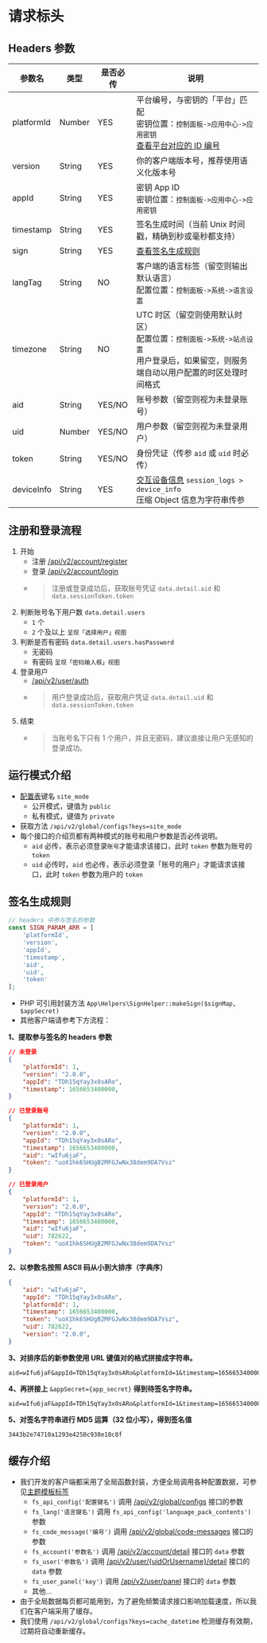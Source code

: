 # 请求标头

## Headers 参数

| 参数名 | 类型 | 是否必传 | 说明 |
| --- | --- | --- | --- |
| platformId | Number | YES | 平台编号，与密钥的「平台」匹配<br>密钥位置：`控制面板->应用中心->应用密钥`<br>[查看平台对应的 ID 编号](../database/dictionary/platforms.md) |
| version | String | YES | 你的客户端版本号，推荐使用语义化版本号 |
| appId | String | YES | 密钥 App ID<br>密钥位置：`控制面板->应用中心->应用密钥`|
| timestamp | String | YES | 签名生成时间（当前 Unix 时间戳，精确到秒或毫秒都支持） |
| sign | String | YES | [查看签名生成规则](#签名生成规则) |
| langTag | String | NO | 客户端的语言标签（留空则输出默认语言）<br>配置位置：`控制面板->系统->语言设置` |
| timezone | String | NO | UTC 时区（留空则使用默认时区）<br>配置位置：`控制面板->系统->站点设置`<br>用户登录后，如果留空，则服务端自动以用户配置的时区处理时间格式 |
| aid | String | YES/NO | 账号参数（留空则视为未登录账号） |
| uid | Number | YES/NO | 用户参数（留空则视为未登录用户） |
| token | String | YES/NO | 身份凭证（传参 `aid` 或 `uid` 时必传） |
| deviceInfo | String | YES | [交互设备信息](../database/systems/session-logs.md#设备信息-json) `session_logs > device_info`<br>压缩 Object 信息为字符串传参 |

## 注册和登录流程

1. 开始
    - 注册 [/api/v2/account/register](account/register.md)
    - 登录 [/api/v2/account/login](account/login.md)
    - > 注册或登录成功后，获取账号凭证 `data.detail.aid` 和 `data.sessionToken.token`
2. 判断账号名下用户数 `data.detail.users`
    - `1` 个
    - `2` 个及以上 `呈现「选择用户」视图`
3. 判断是否有密码 `data.detail.users.hasPassword`
    - 无密码
    - 有密码 `呈现「密码输入框」视图`
4. 登录用户
    - [/api/v2/user/auth](user/auth.md)
    - > 用户登录成功后，获取用户凭证 `data.detail.uid` 和 `data.sessionToken.token`
5. 结束
    - > 当账号名下只有 1 个用户，并且无密码，建议直接让用户无感知的登录成功。

## 运行模式介绍

- [配置表](../database/systems/configs.md)键名 `site_mode`
    - 公开模式，键值为 `public`
    - 私有模式，键值为 `private`
- 获取方法 `/api/v2/global/configs?keys=site_mode`
- 每个接口的介绍页都有两种模式的账号和用户参数是否必传说明。
    - `aid` 必传，表示必须登录`账号`才能请求该接口，此时 `token` 参数为账号的 `token`
    - `uid` 必传时，`aid` 也必传，表示必须登录「账号的用户」才能请求该接口，此时 `token` 参数为用户的 `token`

## 签名生成规则

```php
// headers 中参与签名的参数
const SIGN_PARAM_ARR = [
    'platformId',
    'version',
    'appId',
    'timestamp',
    'aid',
    'uid',
    'token'
];
```

- PHP 可引用封装方法 `App\Helpers\SignHelper::makeSign($signMap, $appSecret)`
- 其他客户端请参考下方流程：

**1、提取参与签名的 headers 参数**

```json
// 未登录
{
	"platformId": 1,
    "version": "2.0.0",
    "appId": "TDh15qYay3x0sARo",
    "timestamp": 1656653400000,
}

// 已登录账号
{
	"platformId": 1,
    "version": "2.0.0",
    "appId": "TDh15qYay3x0sARo",
    "timestamp": 1656653400000,
    "aid": "wIfu6jaF",
    "token": "uoX1hk6SHUgB2MFGJwNx38dem9DA7Vsz"
}

// 已登录用户
{
	"platformId": 1,
    "version": "2.0.0",
    "appId": "TDh15qYay3x0sARo",
    "timestamp": 1656653400000,
    "aid": "wIfu6jaF",
    "uid": 782622,
    "token": "uoX1hk6SHUgB2MFGJwNx38dem9DA7Vsz"
}
```

**2、以参数名按照 ASCII 码从小到大排序（字典序）**

```json
{
    "aid": "wIfu6jaF",
    "appId": "TDh15qYay3x0sARo",
	"platformId": 1,
    "timestamp": 1656653400000,
    "token": "uoX1hk6SHUgB2MFGJwNx38dem9DA7Vsz",
    "uid": 782622,
    "version": "2.0.0",
}
```

**3、对排序后的新参数使用 URL 键值对的格式拼接成字符串。**

```
aid=wIfu6jaF&appId=TDh15qYay3x0sARo&platformId=1&timestamp=1656653400000&token=uoX1hk6SHUgB2MFGJwNx38dem9DA7Vsz&uid=782622&version=2.0.0
```

**4、再拼接上** `&appSecret={app_secret}` **得到待签名字符串。**

```
aid=wIfu6jaF&appId=TDh15qYay3x0sARo&platformId=1&timestamp=1656653400000&token=uoX1hk6SHUgB2MFGJwNx38dem9DA7Vsz&uid=782622&version=2.0.0&appSecret=qUiEaDNQh2IpvGHOKlTMx7ujn8t1CZWX
```

**5、对签名字符串进行 MD5 运算（32 位小写），得到签名值**

```
3443b2e74710a1293e4250c930e18c8f
```

## 缓存介绍

- 我们开发的客户端都采用了全局函数封装，方便全局调用各种配置数据，可参见[主题模板标签](../extensions/theme/tags.md)
    - `fs_api_config('配置键名')` 调用 [/api/v2/global/configs](global/configs.md) 接口的参数
    - `fs_lang('语言键名')` 调用 `fs_api_config('language_pack_contents')` 参数
    - `fs_code_message('编号')` 调用 [/api/v2/global/code-messages](global/code-messages.md) 接口的参数
    - `fs_account('参数名')` 调用 [/api/v2/account/detail](account/detail.md) 接口的 `data` 参数
    - `fs_user('参数名')` 调用 [/api/v2/user/{uidOrUsername}/detail](user/detail.md) 接口的 `data` 参数
    - `fs_user_panel('key')` 调用 [/api/v2/user/panel](user/panel.md) 接口的 `data` 参数
    - 其他...
- 由于全局数据每页都可能用到，为了避免频繁请求接口影响加载速度，所以我们在客户端采用了缓存。
- 我们使用 `/api/v2/global/configs?keys=cache_datetime` 检测缓存有效期，过期将自动重新缓存。
